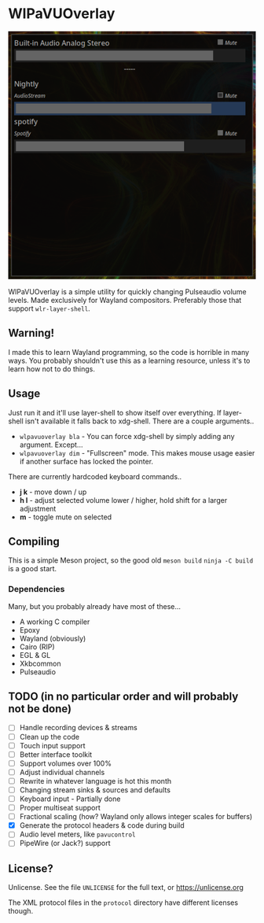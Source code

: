 # WlPaVUOverlay
![](screenshot.png)

WlPaVUOverlay is a simple utility for quickly changing Pulseaudio volume levels.
Made exclusively for Wayland compositors. Preferably those that support `wlr-layer-shell`.
## Warning!
I made this to learn Wayland programming, so the code is horrible in many ways. You probably shouldn't use this as a learning resource, unless it's to learn how not to do things.
## Usage
Just run it and it'll use layer-shell to show itself over everything. If layer-shell isn't available it falls back to xdg-shell.
There are a couple arguments..
* `wlpavuoverlay bla` - You can force xdg-shell by simply adding any argument. Except...
* `wlpavuoverlay dim` - "Fullscreen" mode. This makes mouse usage easier if another surface has locked the pointer.

There are currently hardcoded keyboard commands..
* **j k** - move down / up
* **h l** - adjust selected volume lower / higher, hold shift for a larger adjustment
* **m** - toggle mute on selected
## Compiling
This is a simple Meson project, so the good old `meson build` `ninja -C build` is a good start.
### Dependencies
Many, but you probably already have most of these...
* A working C compiler
* Epoxy
* Wayland (obviously)
* Cairo (RIP)
* EGL & GL
* Xkbcommon
* Pulseaudio
## TODO (in no particular order and will probably not be done)
- [ ] Handle recording devices & streams
- [ ] Clean up the code
- [ ] Touch input support
- [ ] Better interface toolkit
- [ ] Support volumes over 100%
- [ ] Adjust individual channels
- [ ] Rewrite in whatever language is hot this month
- [ ] Changing stream sinks & sources and defaults
- [ ] Keyboard input - Partially done
- [ ] Proper multiseat support
- [ ] Fractional scaling (how? Wayland only allows integer scales for buffers)
- [x] Generate the protocol headers & code during build
- [ ] Audio level meters, like `pavucontrol`
- [ ] PipeWire (or Jack?) support
## License?
Unlicense. See the file `UNLICENSE` for the full text, or https://unlicense.org

The XML protocol files in the `protocol` directory have different licenses though.
